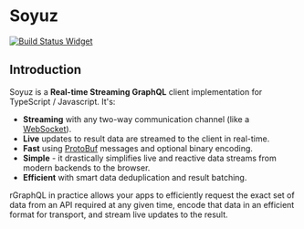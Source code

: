# Soyuz

[![Build Status Widget]][Build Status]

[Build Status]: https://travis-ci.com/github/rgraphql/soyuz
[Build Status Widget]: https://travis-ci.com/github/rgraphql/soyuz.svg?branch=master

## Introduction

Soyuz is a **Real-time Streaming GraphQL** client implementation for TypeScript / Javascript. It's:

 - **Streaming** with any two-way communication channel (like a [WebSocket](https://github.com/gorilla/websocket)).
 - **Live** updates to result data are streamed to the client in real-time.
 - **Fast** using [ProtoBuf](https://developers.google.com/protocol-buffers/) messages and optional binary encoding.
 - **Simple** - it drastically simplifies live and reactive data streams from modern backends to the browser.
 - **Efficient** with smart data deduplication and result batching.

rGraphQL in practice allows your apps to efficiently request the exact set of data from an API required at any given time, encode that data in an efficient format for transport, and stream live updates to the result.
